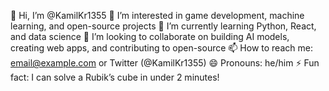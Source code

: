 👋 Hi, I’m @KamilKr1355
👀 I’m interested in game development, machine learning, and open-source projects
🌱 I’m currently learning Python, React, and data science
💞️ I’m looking to collaborate on building AI models, creating web apps, and contributing to open-source
📫 How to reach me: email@example.com or Twitter (@KamilKr1355)
😄 Pronouns: he/him
⚡ Fun fact: I can solve a Rubik’s cube in under 2 minutes!
